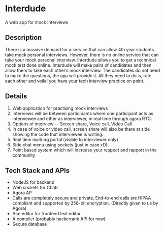 # Interdude

A web app for mock interviews

## Description

There is a massive demand for a service that can allow 4th year students take mock personal
interviews. However, there is no online service that can take your mock personal interview.
Interdude allows you to get a technical mock test done online. Interdude will make pairs of
candidates and then allow them to take each other’s mock interview. The candidates do not
need to make the questions, the app will provide it. All they need to do is, rate each other
and voila! you have your tech interview practice on point. 

## Details

1. Web application for practising mock interviews
2. Interviews will be between participants where one participant acts as interviewee and other
as interviewer, in real time through agora RTC.
3. Options of interview -- Screen share, Voice call, Video Call
4. In case of voice or video call, screen share will also be there at side showing the code that
interviewee is writing.
5. Real time marking portal (visible to interviewer only)
6. Side chat menu using sockets (just in case xD).
7. Point based system which will increase your respect and rapport in the community

## Tech Stack and APIs 

- NodeJS for backend
- Web sockets for Chats
- Agora AP
- Calls are completely secure and private, End-to-end calls are HIPAA compliant
and supported by 256-bit encryption. (Directly given to us by Agora)
- Ace editor for frontend text editor
- A compiler (probably hackerrank API for now)
- Secure database
